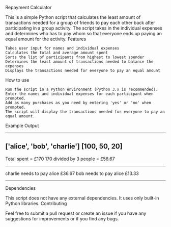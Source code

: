 Repayment Calculator

This is a simple Python script that calculates the least amount of transactions needed for a group of friends to pay each other back after participating in a group activity. The script takes in the individual expenses and determines who has to pay whom so that everyone ends up paying an equal amount for the activity.
Features

    Takes user input for names and individual expenses
    Calculates the total and average amount spent
    Sorts the list of participants from highest to lowest spender
    Determines the least amount of transactions needed to balance the expenses
    Displays the transactions needed for everyone to pay an equal amount

How to use

    Run the script in a Python environment (Python 3.x is recommended).
    Enter the names and individual expenses for each participant when prompted.
    Add as many purchases as you need by entering 'yes' or 'no' when prompted.
    The script will display the transactions needed for everyone to pay an equal amount.
    
Example Output

----------------------------------------
['alice', 'bob', 'charlie']
[100, 50, 20]
----------------------------------------
Total spent = £170
170 divided by 3 people = £56.67
________________________________________
charlie needs to pay alice £36.67
bob needs to pay alice £13.33
________________________________________
 
Dependencies

This script does not have any external dependencies. It uses only built-in Python libraries.
Contributing

Feel free to submit a pull request or create an issue if you have any suggestions for improvements or if you find any bugs.
